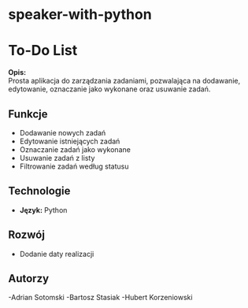 # speaker-with-python

# To-Do List

**Opis:**  
Prosta aplikacja do zarządzania zadaniami, pozwalająca na dodawanie, edytowanie, oznaczanie jako wykonane oraz usuwanie zadań.

## Funkcje
- Dodawanie nowych zadań
- Edytowanie istniejących zadań
- Oznaczanie zadań jako wykonane
- Usuwanie zadań z listy
- Filtrowanie zadań według statusu

## Technologie
- **Język:** Python

## Rozwój
- Dodanie daty realizacji

## Autorzy 

-Adrian Sotomski
-Bartosz Stasiak
-Hubert Korzeniowski